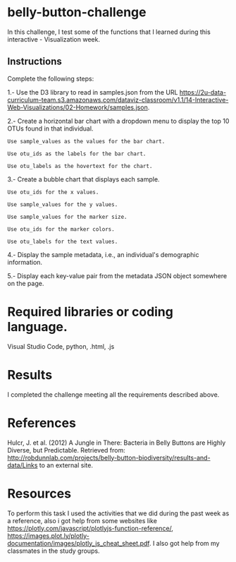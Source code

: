 # belly-button-challenge
In this challenge, I test some of the functions that I learned during this interactive - Visualization week.

## Instructions
Complete the following steps:

1.- Use the D3 library to read in samples.json from the URL https://2u-data-curriculum-team.s3.amazonaws.com/dataviz-classroom/v1.1/14-Interactive-Web-Visualizations/02-Homework/samples.json.

2.- Create a horizontal bar chart with a dropdown menu to display the top 10 OTUs found in that individual.

    Use sample_values as the values for the bar chart.

    Use otu_ids as the labels for the bar chart.

    Use otu_labels as the hovertext for the chart.
    
3.- Create a bubble chart that displays each sample.

    Use otu_ids for the x values.

    Use sample_values for the y values.

    Use sample_values for the marker size.

    Use otu_ids for the marker colors.

    Use otu_labels for the text values.

4.- Display the sample metadata, i.e., an individual's demographic information.

5.- Display each key-value pair from the metadata JSON object somewhere on the page.

# Required libraries or coding language.
Visual Studio Code, python, .html, .js

# Results
I completed the challenge meeting all the requirements described above.

# References
Hulcr, J. et al. (2012) A Jungle in There: Bacteria in Belly Buttons are Highly Diverse, but Predictable. Retrieved from: http://robdunnlab.com/projects/belly-button-biodiversity/results-and-data/Links to an external site.

# Resources
To perform this task I used the activities that we did during the past week as a reference, also i got help from some websites like https://plotly.com/javascript/plotlyjs-function-reference/, https://images.plot.ly/plotly-documentation/images/plotly_js_cheat_sheet.pdf. I also got help from my classmates in the study groups.
